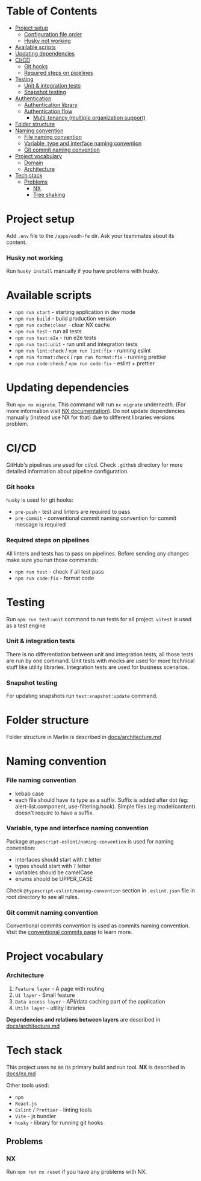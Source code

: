 # Table of Contents

- [Project setup](#Project-setup)
  - [Configuration file order](#Configuration-file-order)
  - [Husky not working](#Husky-not-working)
- [Available scripts](#Available-scripts)
- [Updating dependencies](#Updating-dependencies)
- [CI/CD](#cicd)
  - [Git hooks](#Git-hooks)
  - [Required steps on pipelines](#Required-steps-on-pipelines)
- [Testing](#Testing)
  - [Unit & integration tests](#Unit--integration-tests)
  - [Snapshot testing](#Snapshot-testing)
- [Authentication](#Authentication)
  - [Authentication library](#Authentication-library)
  - [Authentication flow](#Authentication-flow)
    - [Multi-tenancy (multiple organization support)](#Multi-tenancy-multiple-organization-support)
- [Folder structure](#Folder-structure)
- [Naming convention](#Naming-convention)
  - [File naming convention](#File-naming-convention)
  - [Variable, type and interface naming convention](#Variable-type-and-interface-naming-convention)
  - [Git commit naming convention](#Git-commit-naming-convention)
- [Project vocabulary](#Project-vocabulary)
  - [Domain](#Domain)
  - [Architecture](#Architecture)
- [Tech stack](#Tech-stack)
  - [Problems](#Problems)
    - [NX](#NX)
    - [Tree shaking](#Tree-shaking)

# Project setup

Add `.env` file to the `/apps/eodh-fe` dir. Ask your teammates about its content.

### Husky not working

Run `husky install` manually if you have problems with husky.

# Available scripts

- `npm run start` - starting application in dev mode
- `npm run build` - build production version
- `npm run cache:clear` - clear NX cache
- `npm run test` - run all tests
- `npm run test:e2e` - run e2e tests
- `npm run test:unit` - run unit and integration tests
- `npm run lint:check` / `npm run lint:fix` - running eslint
- `npm run format:check` / `npm run format:fix` - running prettier
- `npm run code:check` / `npm run code:fix` - eslint + prettier

# Updating dependencies

Run `npx nx migrate`. This command will run `nx migrate` underneath. (For more information visit [NX documentation](https://nx.dev/core-features/automate-updating-dependencies)).
Do not update dependencies manually (instead use NX for that) due to different libraries versions problem.

# CI/CD

GitHub's pipelines are used for ci/cd. Check `.github` directory for more detailed information about pipeline configuration.

### Git hooks

`husky` is used for git hooks:

- `pre-push` - test and linters are required to pass
- `pre-commit` - conventional commit naming convention for commit message is required

### Required steps on pipelines

All linters and tests has to pass on pipelines.
Before sending any changes make sure you run those commands:

- `npm run test` - check if all test pass
- `npm run code:fix` - format code

# Testing

Run `npm run test:unit` command to run tests for all project.
`vitest` is used as a test engine

### Unit & integration tests

There is no differentiation between unit and integration tests, all those tests are run by one command.
Unit tests with mocks are used for more technical stuff like utility libraries.
Integration tests are used for business scenarios.

### Snapshot testing

For updating snapshots run `test:snapshot:update` command.

# Folder structure

Folder structure in Marlin is described in [docs/architecture.md](./docs/architecture.md)

# Naming convention

### File naming convention

- kebab case
- each file should have its type as a suffix. Suffix is added after dot (eg: alert-list.component, use-filtering.hook). Simple files (eg model/content) doesn't require to have a suffix.

### Variable, type and interface naming convention

Package `@typescript-eslint/naming-convention` is used for naming convention:

- interfaces should start with `I` letter
- types should start with `T` letter
- variables should be camelCase
- enums should be UPPER_CASE

Check `@typescript-eslint/naming-convention` section in `.eslint.json` file in root directory to see all rules.

### Git commit naming convention

Conventional commits convention is used as commits naming convention. Visit the [conventional commits page](https://www.conventionalcommits.org) to learn more.

# Project vocabulary

### Architecture

1. `Feature layer` - A page with routing
2. `UI layer` - Small feature
3. `Data access layer` - API/data caching part of the application
4. `Utils layer` - utility libraries

**Dependencies and relations between layers** are described in [docs/architecture.md](./docs/architecture.md)

# Tech stack

This project uses nx as its primary build and run tool. **NX** is described in [docs/nx.md](./docs/nx.md)

Other tools used:

- `npm`
- `React.js`
- `Eslint` / `Prettier` - linting tools
- `Vite` - js bundler
- `husky` - library for running git hooks

## Problems

### NX

Run `npm run nx reset` if you have any problems with NX.
